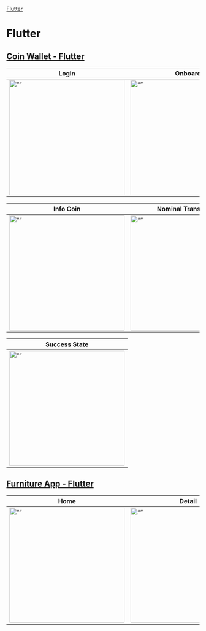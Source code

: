 [Flutter](https://github.com/annng/Portofolio/ui-kit#android)

# Flutter

## [Coin Wallet - Flutter](https://github.com/annng/coin-flutter)

| Login | Onboard | Home |
|-------- | -----------| ----------|
| <img src="https://user-images.githubusercontent.com/31025016/234148787-fa9d86ae-b107-42e5-b707-7498c08579e1.png" alt= “” width="300px"> | <img src="https://user-images.githubusercontent.com/31025016/234148733-b5e085cb-d5a4-4765-9d19-8c5e301c3bc4.png" alt= “” width="300px"> | <img src="https://user-images.githubusercontent.com/31025016/234148812-9058eb54-9506-40cf-b0bb-35ddfdf7b411.png" alt= “” width="300px"> |

| Info Coin | Nominal Transaction | Invoice |
|-------- | -----------| ----------|
| <img src="https://user-images.githubusercontent.com/31025016/234148893-3c187fbd-2bdf-42c2-b756-d15fb265671c.png" alt= “” width="300px"> | <img src="https://user-images.githubusercontent.com/31025016/234149067-9351301b-a61c-42b9-ae60-016fac92afd5.png" alt= “” width="300px"> | <img src="https://user-images.githubusercontent.com/31025016/234149164-f4eebbca-fdd0-4211-a814-30f565dec086.png" alt= “” width="300px"> |


| Success State | 
|-------- |
| <img src="https://user-images.githubusercontent.com/31025016/234149231-be4377c2-3991-4d1b-84f3-c6158988db96.png" alt= “” width="300px"> |

## [Furniture App - Flutter](https://github.com/annng/flutter-furniture)


| Home | Detail |
|-------- | -----------|
| <img src="https://user-images.githubusercontent.com/31025016/198833439-21d3b4c8-225e-4a41-84d2-d2bc2db1728d.png" alt= “” width="300px"> | <img src="https://user-images.githubusercontent.com/31025016/198833410-a8737e7c-a106-473b-8f74-89a8718437e0.png" alt= “” width="300px"> | 
